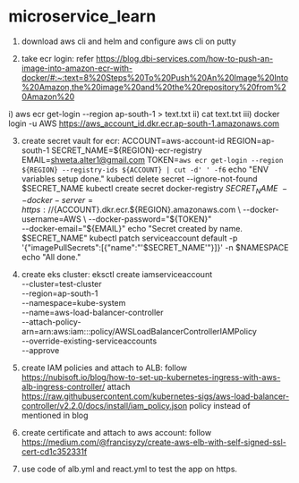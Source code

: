 # microservice_learn

1) download aws cli and helm and configure aws cli on putty

2) take ecr login: refer https://blog.dbi-services.com/how-to-push-an-image-into-amazon-ecr-with-docker/#:~:text=8%20Steps%20To%20Push%20An%20Image%20Into%20Amazon,the%20image%20and%20the%20repository%20from%20Amazon%20

  i) aws ecr get-login --region ap-south-1 > text.txt
  ii) cat text.txt
  iii) docker login -u AWS https://aws_account_id.dkr.ecr.ap-south-1.amazonaws.com

3) create secret vault for ecr:
   ACCOUNT=aws-account-id
   REGION=ap-south-1
   SECRET_NAME=${REGION}-ecr-registry
   EMAIL=shweta.alter1@gmail.com
   TOKEN=`aws ecr get-login --region ${REGION} --registry-ids ${ACCOUNT} | cut -d' ' -f6`
   echo "ENV variables setup done."
   kubectl delete secret --ignore-not-found $SECRET_NAME 
   kubectl create secret docker-registry $SECRET_NAME \
   --docker-server=https://${ACCOUNT}.dkr.ecr.${REGION}.amazonaws.com \
   --docker-username=AWS \
   --docker-password="${TOKEN}" \
   --docker-email="${EMAIL}"
   echo "Secret created by name. $SECRET_NAME"
   kubectl patch serviceaccount default -p '{"imagePullSecrets":[{"name":"'$SECRET_NAME'"}]}' -n $NAMESPACE
   echo "All done."

4) create eks cluster: 
  eksctl create iamserviceaccount \
--cluster=test-cluster \
--region=ap-south-1 \
--namespace=kube-system \
--name=aws-load-balancer-controller \
--attach-policy-arn=arn:aws:iam::<aws-account-id>:policy/AWSLoadBalancerControllerIAMPolicy \
--override-existing-serviceaccounts \
--approve	
  
5) create IAM policies and attach to ALB: follow https://nubisoft.io/blog/how-to-set-up-kubernetes-ingress-with-aws-alb-ingress-controller/
   attach https://raw.githubusercontent.com/kubernetes-sigs/aws-load-balancer-controller/v2.2.0/docs/install/iam_policy.json policy instead of mentioned in blog

6) create certificate and attach to aws account: follow
   https://medium.com/@francisyzy/create-aws-elb-with-self-signed-ssl-cert-cd1c352331f
  
7) use code of alb.yml and react.yml to test the app on https.  
